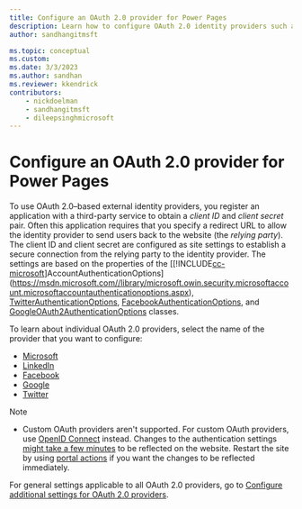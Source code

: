 ```yaml
---
title: Configure an OAuth 2.0 provider for Power Pages
description: Learn how to configure OAuth 2.0 identity providers such as Microsoft, LinkedIn, Facebook, Google, and Twitter in Power Pages.
author: sandhangitmsft

ms.topic: conceptual
ms.custom: 
ms.date: 3/3/2023
ms.author: sandhan
ms.reviewer: kkendrick
contributors:
    - nickdoelman
    - sandhangitmsft
    - dileepsinghmicrosoft
---
```


# Configure an OAuth 2.0 provider for Power Pages

To use OAuth 2.0&ndash;based external identity providers, you register an application with a third-party service to obtain a *client ID* and *client secret* pair. Often this application requires that you specify a redirect URL to allow the identity provider to send users back to the website (the *relying party*). The client ID and client secret are configured as site settings to establish a secure connection from the relying party to the identity provider. The settings are based on the properties of the [[!INCLUDE[cc-microsoft](../../../includes/cc-microsoft.md)]AccountAuthenticationOptions](https://msdn.microsoft.com//library/microsoft.owin.security.microsoftaccount.microsoftaccountauthenticationoptions.aspx), [TwitterAuthenticationOptions](/previous-versions/aspnet/dn450335(v=vs.113)), [FacebookAuthenticationOptions](/previous-versions/aspnet/dn253793(v=vs.113)), and [GoogleOAuth2AuthenticationOptions](/previous-versions/aspnet/dn800251(v=vs.113)) classes.  

To learn about individual OAuth 2.0 providers, select the name of the provider that you want to configure:

- [Microsoft](oauth2-microsoft.md)
- [LinkedIn](oauth2-linkedin.md)
- [Facebook](oauth2-facebook.md)
- [Google](oauth2-google.md)
- [Twitter](oauth2-twitter.md)

> [!NOTE]
> - Custom OAuth providers aren't supported. For custom OAuth providers, use [OpenID Connect](openid-provider.md) instead.
> Changes to the authentication settings [might take a few minutes](../admin/clear-server-side-cache.md#caching-changes-for-portals-with-version-926x-or-later) to be reflected on the website. Restart the site by using [portal actions](../../admin/admin-overview.md) if you want the changes to be reflected immediately.

For general settings applicable to all OAuth 2.0 providers, go to [Configure additional settings for OAuth 2.0 providers](oauth2-settings.md).

